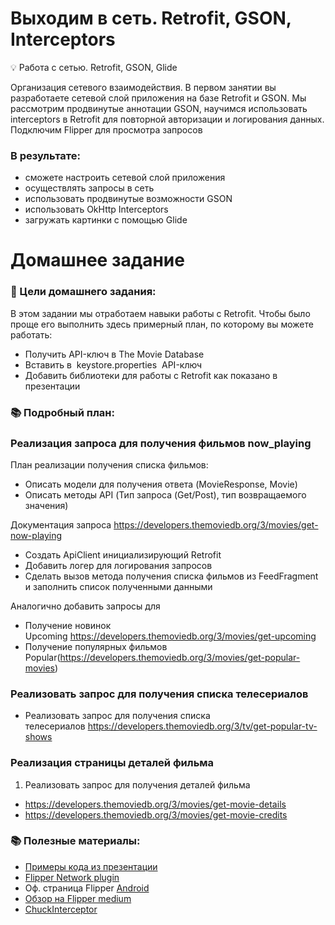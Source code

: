 # Выходим в сеть. Retrofit, GSON, Interceptors

<aside>
💡 Работа с сетью. Retrofit, GSON, Glide

Организация сетевого взаимодействия. В первом занятии вы разработаете сетевой слой приложения на базе Retrofit и GSON. Мы рассмотрим продвинутые аннотации GSON, научимся использовать interceptors в Retrofit для повторной авторизации и логирования данных. Подключим Flipper для просмотра запросов

</aside>


### В результате:
- сможете настроить сетевой слой приложения
- осуществлять запросы в сеть
- использовать продвинутые возможности GSON
- использовать OkHttp Interceptors
- загружать картинки с помощью Glide

# Домашнее задание

### 🎯 Цели домашнего задания:

В этом задании мы отработаем навыки работы с Retrofit. Чтобы было проще его выполнить здесь примерный план, по которому вы можете работать:

- Получить API-ключ в The Movie Database
- Вставить в  keystore.properties  API-ключ
- Добавить библиотеки для работы с Retrofit как показано в презентации

### 📚 Подробный план:

### Реализация запроса для получения фильмов now_playing

План реализации получения списка фильмов:

- Описать модели для получения ответа (MovieResponse, Movie)
- Описать методы API (Тип запроса (Get/Post), тип возвращаемого значения)

Документация запроса https://developers.themoviedb.org/3/movies/get-now-playing

- Создать ApiClient инициализирующий Retrofit
- Добавить логер для логирования запросов
- Сделать вызов метода получения списка фильмов из FeedFragment и заполнить список полученными данными

Аналогично добавить запросы для

- Получение новинок Upcoming https://developers.themoviedb.org/3/movies/get-upcoming
- Получение популярных фильмов Popular(https://developers.themoviedb.org/3/movies/get-popular-movies)

### Реализовать запрос для получения списка телесериалов

- Реализовать запрос для получения списка телесериалов https://developers.themoviedb.org/3/tv/get-popular-tv-shows

### Реализация страницы деталей фильма

1. Реализовать запрос для получения деталей фильма
- https://developers.themoviedb.org/3/movies/get-movie-details
- https://developers.themoviedb.org/3/movies/get-movie-credits

### 📚 Полезные материалы:

- [Примеры кода из презентации](https://github.com/AndroidStudentClub/NetworkExamples/tree/master)
- [Flipper Network plugin](https://fbflipper.com/docs/setup/network-plugin/)
- Оф. страница Flipper [Android](https://fbflipper.com/docs/getting-started/android-native)
- [Обзор на Flipper medium](https://medium.com/@shubhapatnim86/flipper-a-desktop-debugging-platform-for-mobile-developers-ff167d24b702)
- [ChuckInterceptor](https://github.com/jgilfelt/chuck)




